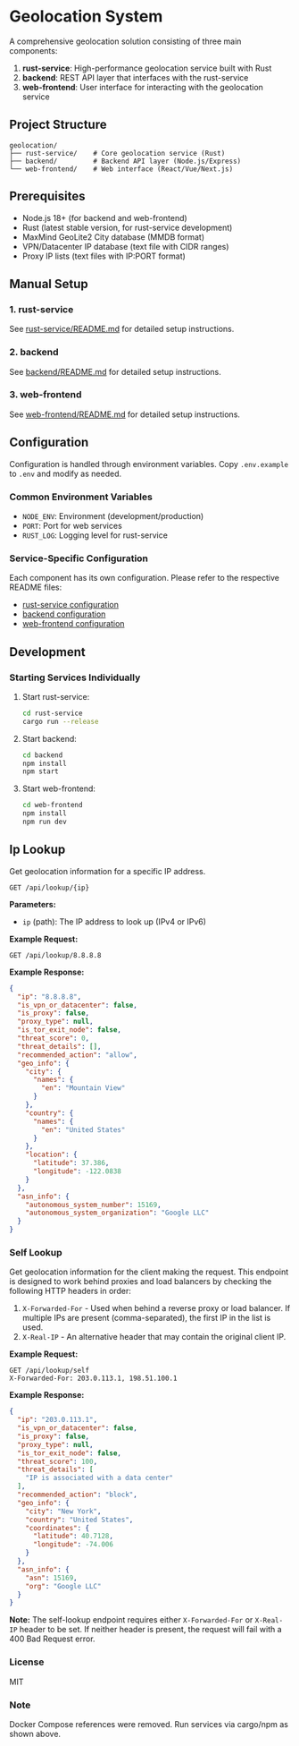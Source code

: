 # Geolocation System

A comprehensive geolocation solution consisting of three main components:

1. **rust-service**: High-performance geolocation service built with Rust
2. **backend**: REST API layer that interfaces with the rust-service
3. **web-frontend**: User interface for interacting with the geolocation service

## Project Structure

```
geolocation/
├── rust-service/    # Core geolocation service (Rust)
├── backend/         # Backend API layer (Node.js/Express)
└── web-frontend/    # Web interface (React/Vue/Next.js)
```

## Prerequisites

- Node.js 18+ (for backend and web-frontend)
- Rust (latest stable version, for rust-service development)
- MaxMind GeoLite2 City database (MMDB format)
- VPN/Datacenter IP database (text file with CIDR ranges)
- Proxy IP lists (text files with IP:PORT format)

## Manual Setup

### 1. rust-service

See [rust-service/README.md](rust-service/README.md) for detailed setup instructions.

### 2. backend

See [backend/README.md](backend/README.md) for detailed setup instructions.

### 3. web-frontend

See [web-frontend/README.md](web-frontend/README.md) for detailed setup instructions.

## Configuration

Configuration is handled through environment variables. Copy `.env.example` to `.env` and modify as needed.

### Common Environment Variables

- `NODE_ENV`: Environment (development/production)
- `PORT`: Port for web services
- `RUST_LOG`: Logging level for rust-service

### Service-Specific Configuration

Each component has its own configuration. Please refer to the respective README files:

- [rust-service configuration](rust-service/README.md#configuration)
- [backend configuration](backend/README.md#configuration)
- [web-frontend configuration](web-frontend/README.md#configuration)

## Development

### Starting Services Individually

1. Start rust-service:
   ```bash
   cd rust-service
   cargo run --release
   ```

2. Start backend:
   ```bash
   cd backend
   npm install
   npm start
   ```

3. Start web-frontend:
   ```bash
   cd web-frontend
   npm install
   npm run dev
   ```

## Ip Lookup

Get geolocation information for a specific IP address.

```http
GET /api/lookup/{ip}
```

**Parameters:**
- `ip` (path): The IP address to look up (IPv4 or IPv6)

**Example Request:**
```http
GET /api/lookup/8.8.8.8
```

**Example Response:**
```json
{
  "ip": "8.8.8.8",
  "is_vpn_or_datacenter": false,
  "is_proxy": false,
  "proxy_type": null,
  "is_tor_exit_node": false,
  "threat_score": 0,
  "threat_details": [],
  "recommended_action": "allow",
  "geo_info": {
    "city": {
      "names": {
        "en": "Mountain View"
      }
    },
    "country": {
      "names": {
        "en": "United States"
      }
    },
    "location": {
      "latitude": 37.386,
      "longitude": -122.0838
    }
  },
  "asn_info": {
    "autonomous_system_number": 15169,
    "autonomous_system_organization": "Google LLC"
  }
}
```

### Self Lookup

Get geolocation information for the client making the request. This endpoint is designed to work behind proxies and load balancers by checking the following HTTP headers in order:

1. `X-Forwarded-For` - Used when behind a reverse proxy or load balancer. If multiple IPs are present (comma-separated), the first IP in the list is used.
2. `X-Real-IP` - An alternative header that may contain the original client IP.

**Example Request:**
```http
GET /api/lookup/self
X-Forwarded-For: 203.0.113.1, 198.51.100.1
```

**Example Response:**
```json
{
  "ip": "203.0.113.1",
  "is_vpn_or_datacenter": false,
  "is_proxy": false,
  "proxy_type": null,
  "is_tor_exit_node": false,
  "threat_score": 100,
  "threat_details": [
    "IP is associated with a data center"
  ],
  "recommended_action": "block",
  "geo_info": {
    "city": "New York",
    "country": "United States",
    "coordinates": {
      "latitude": 40.7128,
      "longitude": -74.006
    }
  },
  "asn_info": {
    "asn": 15169,
    "org": "Google LLC"
  }
}
```

**Note:** The self-lookup endpoint requires either `X-Forwarded-For` or `X-Real-IP` header to be set. If neither header is present, the request will fail with a 400 Bad Request error.

### License

MIT

### Note

Docker Compose references were removed. Run services via cargo/npm as shown above.